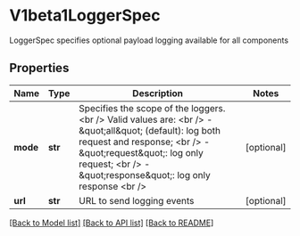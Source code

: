 # V1beta1LoggerSpec

LoggerSpec specifies optional payload logging available for all components
## Properties
Name | Type | Description | Notes
------------ | ------------- | ------------- | -------------
**mode** | **str** | Specifies the scope of the loggers. &lt;br /&gt; Valid values are: &lt;br /&gt; - \&quot;all\&quot; (default): log both request and response; &lt;br /&gt; - \&quot;request\&quot;: log only request; &lt;br /&gt; - \&quot;response\&quot;: log only response &lt;br /&gt; | [optional] 
**url** | **str** | URL to send logging events | [optional] 

[[Back to Model list]](../sdk_doc.md#documentation-for-models) [[Back to API list]](../sdk_doc.md#documentation-for-api-endpoints) [[Back to README]](../sdk_doc.md)



